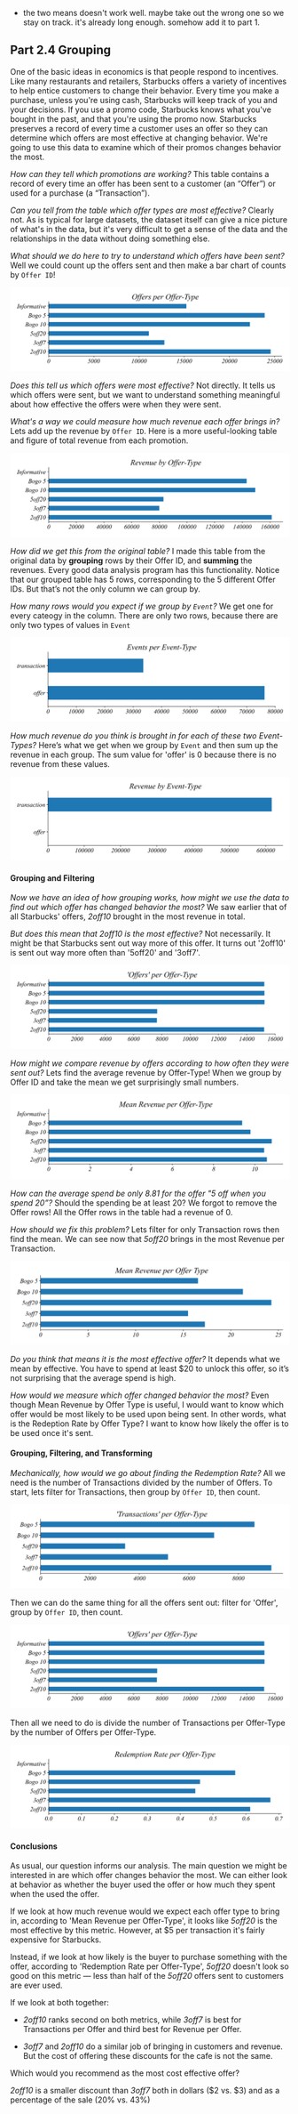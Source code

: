 - the two means doesn't work well. maybe take out the wrong one so we stay on track. it's already long enough. somehow add it to part 1.

## Part 2.4 Grouping

One of the basic ideas in economics is that people respond to incentives. Like many restaurants and retailers, Starbucks offers a variety of incentives to help entice customers to change their behavior. Every time you make a purchase, unless you're using cash, Starbucks will keep track of you and your decisions. If you use a promo code, Starbucks knows what you've bought in the past, and that you're using the promo now. Starbucks preserves a record of every time a customer uses an offer so they can determine which offers are most effective at changing behavior. We're going to use this data to examine which of their promos changes behavior the most. 

*How can they tell which promotions are working?* This table contains a record of every time an offer has been sent to a customer (an “Offer”) or used for a purchase (a “Transaction”). 

*Can you tell from the table which offer types are most effective?* Clearly not. As is typical for large datasets, the dataset itself can give a nice picture of what's in the data, but it's very difficult to get a sense of the data and the relationships in the data without doing something else. 

*What should we do here to try to understand which offers have been sent?* Well we could count up the offers sent and then make a bar chart of counts by `Offer ID`! 

![](i/i_01.png)

*Does this tell us which offers were most effective?* Not directly. It tells us which offers were sent, but we want to understand something meaningful about how effective the offers were when they were sent. 

*What's a way we could measure how much revenue each offer brings in?* Lets add up the revenue by `Offer ID`. Here is a more useful-looking table and figure of total revenue from each promotion. 

![](i/i_07.png)

*How did we get this from the original table?* I made this table from the original data by **grouping** rows by their Offer ID, and **summing** the revenues. Every good data analysis program has this functionality. Notice that our grouped table has 5 rows, corresponding to the 5 different Offer IDs. But that’s not the only column we can group by.

*How many rows would you expect if we group by `Event`?* We get one for every cateogy in the column. There are only two rows, because there are only two types of values in `Event`

![](i/i_02.png)

*How much revenue do you think is brought in for each of these two Event-Types?* Here’s what we get when we group by `Event` and then sum up the revenue in each group. The sum value for 'offer' is 0 because there is no revenue from these values. 

![](i/i_03.png)

#### Grouping and Filtering

*Now we have an idea of how grouping works, how might we use the data to find out which offer has changed behavior the most?* We saw earlier that of all Starbucks' offers, *2off10* brought in the most revenue in total. 

*But does this mean that 2off10 is the most effective?* Not necessarily. It might be that Starbucks sent out way more of this offer. It turns out '2off10' is sent out way more often than '5off20' and '3off7'.

![](i/i_04.png)

*How might we compare revenue by offers according to how often they were sent out?* Lets find the average revenue by Offer-Type! When we group by Offer ID and take the mean we get surprisingly small numbers. 

![](i/i_09.png)

*How can the average spend be only 8.81 for the offer "5 off when you spend 20”?* Should the spending be at least 20? We forgot to remove the Offer rows! All the Offer rows in the table had a revenue of 0. 

*How should we fix this problem?* Lets filter for only Transaction rows then find the mean. We can see now that *5off20* brings in the most Revenue per Transaction. 

![](i/i_08.png)

*Do you think that means it is the most effective offer?* It depends what we mean by effective. You have to spend at least $20 to unlock this offer, so it’s not surprising that the average spend is high. 

*How would we measure which offer changed behavior the most?* Even though Mean Revenue by Offer Type is useful, I would want to know which offer would be most likely to be used upon being sent. In other words, what is the Redeption Rate by Offer Type? I want to know how likely the offer is to be used once it's sent. 

#### Grouping, Filtering, and Transforming

*Mechanically, how would we go about finding the Redemption Rate?* All we need is the number of Transactions divided by the number of Offers. To start, lets filter for Transactions, then group by `Offer ID`, then count. 

![](i/i_05.png)

Then we can do the same thing for all the offers sent out: filter for 'Offer', group by `Offer ID`, then count. 

![](i/i_04a.png)

Then all we need to do is divide the number of Transactions per Offer-Type by the number of Offers per Offer-Type.

![](i/i_06.png)

#### Conclusions

As usual, our question informs our analysis. The main question we might be interested in are which offer changes behavior the most. We can either look at behavior as whether the buyer used the offer or how much they spent when the used the offer. 

If we look at how much revenue would we expect each offer type to bring in, according to 'Mean Revenue per Offer-Type', it looks like *5off20* is the most effective by this metric. However, at $5 per transaction it's fairly expensive for Starbucks. 

Instead, if we look at how likely is the buyer to purchase something with the offer, according to 'Redemption Rate per Offer-Type', *5off20* doesn't look so good on this metric — less than half of the *5off20* offers sent to customers are ever used.

If we look at both together:

- *2off10* ranks second on both metrics, while *3off7* is best for Transactions per Offer and third best for Revenue per Offer.

- *3off7* and *2off10* do a similar job of bringing in customers and revenue. But the cost of offering these discounts for the cafe is not the same.

Which would you recommend as the most cost effective offer?

*2off10* is a smaller discount than *3off7* both in dollars ($2 vs. $3) and as a percentage of the sale (20% vs. 43%)

